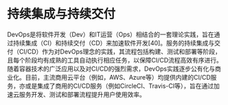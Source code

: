 # 持续集成与持续交付

DevOps是将软件开发（Dev）和IT运营（Ops）相结合的一套理论实践，旨在通过持续集成（CI）和持续交付（CD）来加速软件开发\[40]。服务的持续集成与交付（CI/CD）作为对DevOps理念的实践，其流程包括构建、测试和部署等阶段，且每个阶段均有成熟的工具自动执行相应任务，以保障CI/CD流程高效有序进行。随着容器技术的广泛应用以及对CI/CD的强烈需求，DevOps实践逐步公有化与商业化。目前，主流商用云平台（例如，AWS、Azure等）均提供内建的CI/CD服务，亦或是集成了商用的CI/CD服务（例如CircleCI、Travis-CI等），旨在通过加速云服务开发、测试和部署流程提升用户使用效率。
